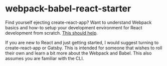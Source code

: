# webpack-babel-react-starter
Find yourself ejecting create-react-app? Want to understand Webpack basics and how-to setup your development environment for React development from scratch. [This should help](https://medium.com/@joshuacrass/react-webpack-and-babel-from-scratch-7aea5e768945).

If you are new to React and just getting started, I would suggest turning to create-react-app or Gatsby. This is intended for someone that wishes to roll their own and learn a bit more about the Webpack and Babel. This also assumes you are familiar with the CLI.

